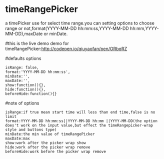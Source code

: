# timeRangePicker
a timePicker use for select time range.you can setting options to choose range or not,format(YYYY-MM-DD hh:mm:ss,YYYY-MM-DD hh:mm,YYYY-MM-DD),maxDate or minDate.

#this is the live demo
demo for timeRangePicker:<a href="http://codepen.io/qiuyaofan/pen/ORbqRZ" target="_blank">http://codepen.io/qiuyaofan/pen/ORbqRZ</a>

#defaults options
```
isRange: false,
format:'YYYY-MM-DD hh:mm:ss',
minDate:'',
maxDate:'',
show:function(){},
hide:function(){},
beforeHide:function(){}

```
#note of options
```
isRange:if true mean start time will less than end time,false is no limit
format:YYYY-MM-DD hh:mm:ss||YYYY-MM-DD hh:mm ||YYYY-MM-DD(the option does't work on the input value,but effect the timeRangepicker-wrap style and buttons type)
minDate:the min value of timeRangePicker
maxDate:max
show:work after the picker wrap show
hide:work after the picker wrap remove
beforeHide:work before the picker wrap remove
```
